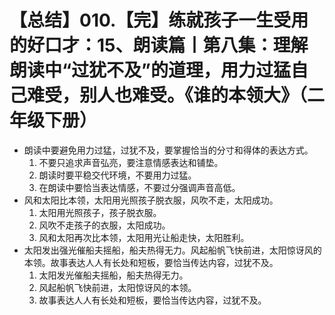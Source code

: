 # 【总结】010.【完】练就孩子一生受用的好口才：15、朗读篇丨第八集：理解朗读中“过犹不及”的道理，用力过猛自己难受，别人也难受。《谁的本领大》（二年级下册）

-   朗读中要避免用力过猛，过犹不及，要掌握恰当的分寸和得体的表达方式。
    1.  不要只追求声音弘亮，要注意情感表达和铺垫。
    2.  朗读时要平稳交代环境，不要用力过猛。
    3.  在朗读中要恰当表达情感，不要过分强调声音高低。
-   风和太阳比本领，太阳用光照孩子脱衣服，风吹不走，太阳成功。
    1.  太阳用光照孩子，孩子脱衣服。
    2.  风吹不走孩子的衣服，太阳成功。
    3.  风和太阳再次比本领，太阳用光让船走快，太阳胜利。
-   太阳发出强光催船夫摇船，船夫热得无力。风起船帆飞快前进，太阳惊讶风的本领。故事表达人人有长处和短板，要恰当传达内容，过犹不及。 
    1.  太阳发光催船夫摇船，船夫热得无力。
    2.  风起船帆飞快前进，太阳惊讶风的本领。
    3.  故事表达人人有长处和短板，要恰当传达内容，过犹不及。